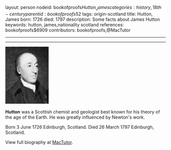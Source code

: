 layout: person
nodeid: bookofproofs$Hutton_James
categories: history,18th-century
parentid: bookofproofs$52
tags: origin-scotland
title: Hutton, James
born: 1726
died: 1797
description: Some facts about James Hutton
keywords: hutton, james,nationality scotland
references: bookofproofs$6909
contributors: bookofproofs,@MacTutor

---


---

![Hutton_James.jpg](https://github.com/bookofproofs/bookofproofs.github.io/blob/main/_sources/_assets/images/portraits/Hutton_James.jpg?raw=true)

**Hutton** was a Scottish chemist and geologist best known for his theory of the age of the Earth. He was greatly influenced by Newton's work.

Born 3 June 1726 Edinburgh, Scotland. Died 26 March 1797 Edinburgh, Scotland.


View full biography at [MacTutor](https://mathshistory.st-andrews.ac.uk/Biographies/Hutton_James/).